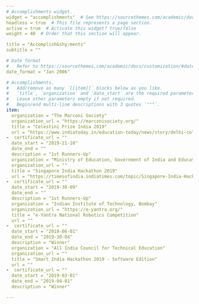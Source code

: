```yaml
---
# Accomplishments widget.
widget = "accomplishments"  # See https://sourcethemes.com/academic/docs/page-builder/
headless = true  # This file represents a page section.
active = true  # Activate this widget? true/false
weight = 40  # Order that this section will appear.

title = "Accomplish&shy;ments"
subtitle = ""

# Date format
#   Refer to https://sourcethemes.com/academic/docs/customization/#date-format
date_format = "Jan 2006"

# Accomplishments.
#   Add/remove as many `[[item]]` blocks below as you like.
#   `title`, `organization` and `date_start` are the required parameters.
#   Leave other parameters empty if not required.
#   Begin/end multi-line descriptions with 3 quotes `"""`.
item:
  organization = "The Marconi Society"
  organization_url = "https://marconisociety.org/"
  title = "Celestini Prize India 2019"
  url = "https://www.indiatoday.in/education-today/news/story/delhi-college-students-win-prestigious-marconi-awards-for-apps-on-women-safety-and-checking-air-pollution-1611854-2019-10-22"
-  certificate_url = ""
  date_start = "2019-21-10"
  date_end = ""
  description = "1st Runners-Up"
  organization = "Ministry of Education, Government of India and Education Ministry of Singapore"
  organization_url = ""
  title = "Singapore India Hackathon 2019"
  url = "https://timesofindia.indiatimes.com/topic/Singapore-India-Hackathon"
-  certificate_url = ""
  date_start = "2019-30-09"
  date_end = ""
  description = "1st Runners-Up"
  organization = "Indian Institute of Technology, Bombay"
  organization_url = "https://e-yantra.org/"
  title = "e-Yantra National Robotics Competition"
  url = ""
-  certificate_url = ""
  date_start = "2018-06-01"
  date_end = "2019-30-04"
  description = "Winner"
  organization = "All India Council for Technical Education"
  organization_url = ""
  title = "Smart India Hackathon 2019 - Software Edition"
  url = ""
-  certificate_url = ""
  date_start = "2019-03-01"
  date_end = "2019-04-01"
  description = "Winner"

---
```

